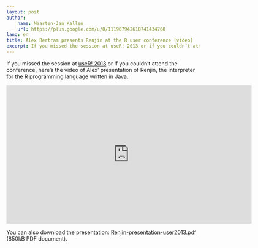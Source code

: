 ```yaml
---
layout: post
author: 
    name: Maarten-Jan Kallen
    url: https://plus.google.com/u/0/111907942618741434760
lang: en
title: Alex Bertram presents Renjin at the R user conference [video]
excerpt: If you missed the session at useR! 2013 or if you couldn’t attend the conference, here’s the video of Alex’ presentation of Renjin, the interpreter for the R programming language written in Java.
---
```


If you missed the session at [useR! 2013](http://www.edii.uclm.es/~useR-2013/)
or if you couldn’t attend the conference, here’s the video of Alex’ presentation of Renjin, the interpreter for the R programming language written in Java.


<iframe src="http://fast.wistia.net/embed/iframe/ivwhih0yta?plugin%5Bsocialbar-v1%5D%5Bbuttons%5D=&plugin%5Bsocialbar-v1%5D%5BtweetText%5D=&version=v1&videoHeight=360&videoWidth=640&volumeControl=true" allowtransparency="true" frameborder="0" scrolling="no" class="wistia_embed" name="wistia_embed" width="640" height="363"></iframe>



You can also download the presentation: [Renjin-presentation-user2013.pdf](/assets/downloads/Renjin-presentation-user2013.pdf) (850kB PDF document).

